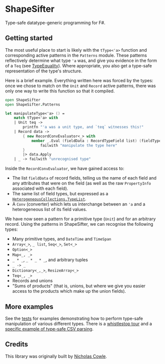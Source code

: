 # ShapeSifter

Type-safe datatype-generic programming for F#.

## Getting started

The most useful place to start is likely with the `tType<'a>` function and corresponding active patterns in the `Patterns` module.
These patterns reflectively determine what type `'a` was, and give you evidence in the form of a `Teq` (see [TypeEquality](https://github.com/G-Research/TypeEquality)).
Where appropriate, you also get a type-safe representation of the type's structure.

Here is a brief example.
Everything written here was forced by the types: once we chose to match on the `Unit` and `Record` active patterns, there was only one way to write this function so that it compiled.

```fsharp
open ShapeSifter
open ShapeSifter.Patterns

let manipulateType<'a> () =
    match tType<'a> with
    | Unit teq ->
        printfn "'a was a unit type, and `teq` witnesses this!"
    | Record data ->
        { new RecordConvEvaluator<_> with
            member _.Eval (fieldData : RecordTypeField list) (fieldTypes : TypeList<'ts>) (conv : Conv<'a, 'ts HList>) =
                failwith "manipulate the type here"
        }
        |> data.Apply
    | _ -> failwith "unrecognised type"
```

Inside the `RecordConvEvaluator`, we have gained access to:

* The list `fieldData` of record fields, telling us the name of each field and any attributes that were on the field (as well as the raw `PropertyInfo` associated with each field).
* The same list of field types, but expressed as a [`HeterogeneousCollections.TypeList`](https://github.com/G-Research/HeterogeneousCollections/blob/main/HeterogeneousCollections/TypeList.fsi).
* A `Conv` (converter) which lets us interchange between an `'a` and a heterogeneous list of its field values.

We have now seen a pattern for a primitive type (`Unit`) and for an arbitrary record.
Using the patterns in ShapeSifter, we can recognise the following types:

* Many primitive types, and `DateTime` and `TimeSpan`
* `Array<_>`, `_ list`, `Seq<_>`, `Set<_>`
* `Option<_>`
* `Map<_, _>`
* `_ * _`, `_ * _ * _`, and arbitrary tuples
* `_ -> _`
* `Dictionary<_,_>`, `ResizeArray<_>`
* `Teq<_, _>`
* Records and unions
* "Sums of products" (that is, unions, but where we give you easier access to the products which make up the union fields).

## More examples

See the [tests](./ShapeSifter.Test) for examples demonstrating how to perform type-safe manipulation of various different types.
There is a [whistlestop tour](./ShapeSifter.Test/TestExamples.fs) and a [specific example of type-safe CSV parsing](./ShapeSifter.Test/CsvExample).

## Credits

This library was originally built by [Nicholas Cowle](https://github.com/nickcowle).

